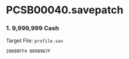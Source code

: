 # PCSB00040.savepatch

### 1. 9,999,999 Cash

Target File: `profile.sav`

```
20000FF4 0098967F
```

